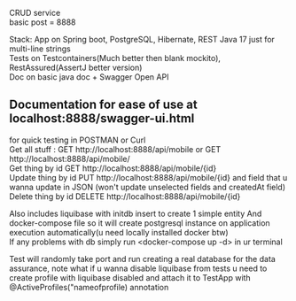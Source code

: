 CRUD service <br>
basic post = 8888 <br>

Stack:
App on Spring boot, PostgreSQL, Hibernate, REST Java 17 just for multi-line strings <br>
Tests on Testcontainers(Much better then blank mockito), RestAssured(AssertJ better version) <br>
Doc on basic java doc + Swagger Open API <br>
## Documentation for ease of use at localhost:8888/swagger-ui.html
for quick testing in POSTMAN or Curl <br>
Get all stuff : GET http://localhost:8888/api/mobile or GET http://localhost:8888/api/mobile/ <br>
Get thing by id GET http://localhost:8888/api/mobile/{id} <br>
Update thing by id PUT  http://localhost:8888/api/mobile/{id} and field that u wanna update in JSON (won't update unselected fields and createdAt field) <br>
Delete thing by id DELETE http://localhost:8888/api/mobile/{id} <br>

Also includes liquibase with initdb insert to create 1 simple entity
And docker-compose file so it will create postgresql instance on application execution automatically(u need locally installed docker btw) <br>
If any problems with db simply run <docker-compose up -d> in ur terminal


Test will randomly take port and run creating a real database for the data assurance, note what if u wanna disable liquibase from tests u need to create profile  with liquibase disabled and attach it to TestApp with @ActiveProfiles("nameofprofile) annotation
